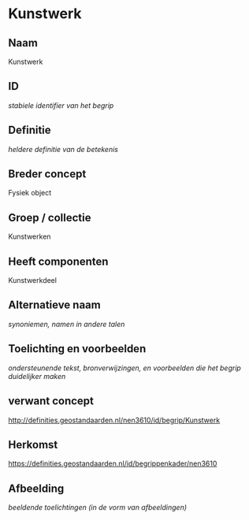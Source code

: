 # Kunstwerk

## Naam
Kunstwerk

## ID
*stabiele identifier van het begrip*

## Definitie
*heldere definitie van de betekenis* 

## Breder concept
Fysiek object

## Groep / collectie
Kunstwerken

## Heeft componenten
Kunstwerkdeel

## Alternatieve naam
*synoniemen, namen in andere talen*

## Toelichting en voorbeelden
*ondersteunende tekst, bronverwijzingen, en voorbeelden die het begrip duidelijker maken*

## verwant concept
http://definities.geostandaarden.nl/nen3610/id/begrip/Kunstwerk

## Herkomst
https://definities.geostandaarden.nl/id/begrippenkader/nen3610

## Afbeelding
*beeldende toelichtingen (in de vorm van afbeeldingen)*